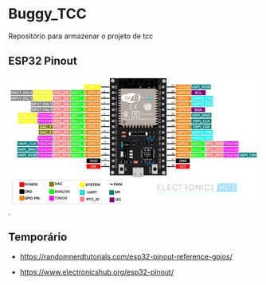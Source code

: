 # Buggy_TCC

Repositório para armazenar o projeto de tcc

## ESP32 Pinout

![ESP32 Pinout](./images/ESP32_Pinout.jpg "ESP32 Pinout").

## Temporário

- https://randomnerdtutorials.com/esp32-pinout-reference-gpios/

- https://www.electronicshub.org/esp32-pinout/
